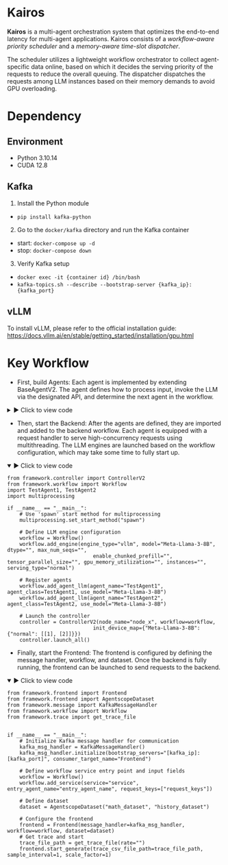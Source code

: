 # Kairos
**Kairos** is a multi-agent orchestration system that optimizes the end-to-end latency for multi-agent applications. Kairos consists of a *workflow-aware priority scheduler* and a *memory-aware time-slot dispatcher*. 

The scheduler utilizes a lightweight workflow orchestrator to collect agent-specific data online, based on which it decides the serving priority of the requests to reduce the overall queuing. The dispatcher dispatches the requests among LLM instances based on their memory demands to avoid GPU overloading.

# Dependency
## Environment
* Python 3.10.14
* CUDA 12.8

## Kafka
1. Install the Python module
* `pip install kafka-python`
2. Go to the `docker/kafka` directory and run the Kafka container
* start: `docker-compose up -d`
* stop: `docker-compose down`
3. Verify Kafka setup
* `docker exec -it {container id} /bin/bash`
* `kafka-topics.sh --describe --bootstrap-server {kafka_ip}:{kafka_port}`

## vLLM
To install vLLM, please refer to the official installation guide: https://docs.vllm.ai/en/stable/getting_started/installation/gpu.html

# Key Workflow
* First, build Agents: Each agent is implemented by extending BaseAgentV2. The agent defines how to process input, invoke the LLM via the designated API, and determine the next agent in the workflow.

<details>
<summary>▶️ Click to view code</summary>

```python3
from framework.agent import BaseAgentV2

PROMPT = """You're an assistant.

## YOUR TASK
Solve problems based on user input.

## Output Format
The process of solving the problem and the final answer.

## Input
{input}

## Output:
"""

class TestAgent(BaseAgentV2):
    def __init__(self, agent_name):
        super().__init__(agent_name)

    def _run_impl(self, input_data, llm_url, metadata):
        # Retrieve user input
        user_input = input_data.get("input")
        prompt = PROMPT.format(input=user_input)
    
        # Call the LLM through the 'generate' API
        result = self.generate(prompt, llm_url, metadata)
    
        if result.startswith(prompt):
            result = result[len(prompt):].lstrip()
    
        # Determine the next agent (Frontend if this is the last stage)
        next_agent = "Frontend"
        
        # Return result and next agent
        return {"result": result}, next_agent
```
</details>

* Then, start the Backend: After the agents are defined, they are imported and added to the backend workflow. Each agent is equipped with a request handler to serve high-concurrency requests using multithreading. The LLM engines are launched based on the workflow configuration, which may take some time to fully start up.
<details open>
<summary>▶️ Click to view code</summary>

```python3
from framework.controller import ControllerV2
from framework.workflow import Workflow
import TestAgent1, TestAgent2
import multiprocessing

if __name__ == "__main__":
    # Use 'spawn' start method for multiprocessing
    multiprocessing.set_start_method("spawn")

    # Define LLM engine configuration
    workflow = Workflow()
    workflow.add_engine(engine_type="vllm", model="Meta-Llama-3-8B", dtype="", max_num_seqs="",
                            enable_chunked_prefill="", tensor_parallel_size="", gpu_memory_utilization="", instances="", serving_type="normal")
    
    # Register agents
    workflow.add_agent_llm(agent_name="TestAgent1", agent_class=TestAgent1, use_model="Meta-Llama-3-8B")
    workflow.add_agent_llm(agent_name="TestAgent2", agent_class=TestAgent2, use_model="Meta-Llama-3-8B")
    
    # Launch the controller
    controller = ControllerV2(node_name="node_x", workflow=workflow,
                            init_device_map={"Meta-Llama-3-8B": {"normal": [[1], [2]]}})
    controller.launch_all()
```
</details>

* Finally, start the Frontend: The frontend is configured by defining the message handler, workflow, and dataset. Once the backend is fully running, the frontend can be launched to send requests to the backend.
<details open>
<summary>▶️ Click to view code</summary>

```python3
from framework.frontend import Frontend
from framework.frontend import AgentscopeDataset
from framework.message import KafkaMessageHandler
from framework.workflow import Workflow
from framework.trace import get_trace_file


if __name__ == "__main__":
    # Initialize Kafka message handler for communication
    kafka_msg_handler = KafkaMessageHandler()
    kafka_msg_handler.initialize(bootstrap_servers="[kafka_ip]:[kafka_port]", consumer_target_name="Frontend")
    
    # Define workflow service entry point and input fields
    workflow = Workflow()
    workflow.add_service(service="service", entry_agent_name="entry_agent_name", request_keys=["request_keys"])
    
    # Define dataset
    dataset = AgentscopeDataset("math_dataset", "history_dataset")

    # Configure the frontend
    frontend = Frontend(message_handler=kafka_msg_handler, workflow=workflow, dataset=dataset)
    # Get trace and start
    trace_file_path = get_trace_file(rate="")
    frontend.start_generate(trace_csv_file_path=trace_file_path, sample_interval=1, scale_factor=1)
```
</details>